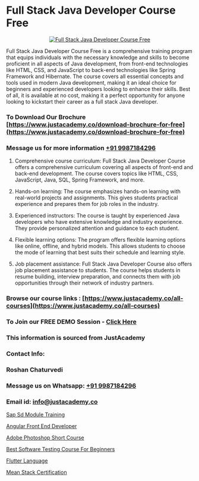 # Full Stack Java Developer Course Free

<p align="center">
  <a href="https://justacademy.co/course-detail/core-java-training">
    <img src="https://justacademy.co/storage2/course_image/1677245426_course_image.webp" alt="Full Stack Java Developer Course Free">
  </a>
</p>


Full Stack Java Developer Course Free is a comprehensive training program that equips individuals with the necessary knowledge and skills to become proficient in all aspects of Java development, from front-end technologies like HTML, CSS, and JavaScript to back-end technologies like Spring Framework and Hibernate. The course covers all essential concepts and tools used in modern Java development, making it an ideal choice for beginners and experienced developers looking to enhance their skills. Best of all, it is available at no cost, making it a perfect opportunity for anyone looking to kickstart their career as a full stack Java developer.
### To Download Our Brochure [https://www.justacademy.co/download-brochure-for-free](https://www.justacademy.co/download-brochure-for-free)
### Message us for more information [+91 9987184296](https://api.whatsapp.com/send?phone=919987184296)
1) Comprehensive course curriculum: Full Stack Java Developer Course offers a comprehensive curriculum covering all aspects of front-end and back-end development. The course covers topics like HTML, CSS, JavaScript, Java, SQL, Spring Framework, and more.

2) Hands-on learning: The course emphasizes hands-on learning with real-world projects and assignments. This gives students practical experience and prepares them for job roles in the industry.

3) Experienced instructors: The course is taught by experienced Java developers who have extensive knowledge and industry experience. They provide personalized attention and guidance to each student.

4) Flexible learning options: The program offers flexible learning options like online, offline, and hybrid models. This allows students to choose the mode of learning that best suits their schedule and learning style.

5) Job placement assistance: Full Stack Java Developer Course also offers job placement assistance to students. The course helps students in resume building, interview preparation, and connects them with job opportunities through their network of industry partners.

### Browse our course links : [https://www.justacademy.co/all-courses](https://www.justacademy.co/all-courses) 
### To Join our FREE DEMO Session - [Click Here](https://www.justacademy.co/register-for-course-demo)


### This information is sourced from JustAcademy
### Contact Info:
### Roshan Chaturvedi
### Message us on Whatsapp: [+91 9987184296](https://api.whatsapp.com/send?phone=919987184296)
### Email id: [info@justacademy.co](mailto:info@justacademy.co)
                
[Sap Sd Module Training](https://www.linkedin.com/pulse/sap-sd-module-training-justacademy-thane-6c3rc?trackingId=xL%2BEwt3o9iau0dkcwZ9enw%3D%3D&lipi=urn%3Ali%3Apage%3Ad_flagship3_company_admin%3B8x4oZRFoSmO4CZ5ThOfedg%3D%3D)

[Angular Front End Developer](https://www.linkedin.com/pulse/angular-front-end-developer-justacademy-boston-mt7kc?trackingId=FyDbQosE%2FSEaoRK6ASzaMQ%3D%3D&lipi=urn%3Ali%3Apage%3Ad_flagship3_company_admin%3BXwxjEqEYSnilOOgoWtEIiA%3D%3D)

[Adobe Photoshop Short Course](https://medium.com/@ranepooja/adobe-photoshop-short-course-b5fc593361cb)

[Best Software Testing Course For Beginners](https://medium.com/@surajvaishnav5015/best-software-testing-course-for-beginners-9de647f5f8cb)

[Flutter Language](https://justacademyin.github.io/Articles/Flutter-Language)

[Mean Stack Certification](https://justacademyin.github.io/Articles/Mean-Stack-Certification)

